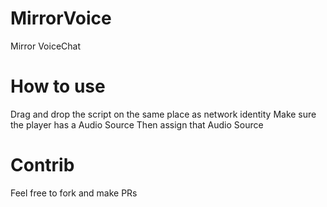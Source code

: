 # MirrorVoice
Mirror VoiceChat 

# How to use
Drag and drop the script on the same place as network identity
Make sure the player has a Audio Source
Then assign that Audio Source


# Contrib
Feel free to fork and make PRs
